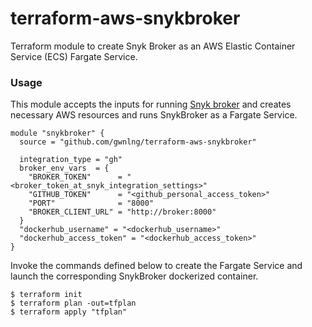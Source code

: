 # terraform-aws-snykbroker

Terraform module to create Snyk Broker as an AWS Elastic Container Service (ECS) Fargate Service.

### Usage

This module accepts the inputs for running [Snyk broker](https://github.com/snyk/broker) and creates necessary AWS resources and runs SnykBroker as a Fargate Service.

```
module "snykbroker" {
  source = "github.com/gwnlng/terraform-aws-snykbroker"
  
  integration_type = "gh"
  broker_env_vars  = {
    "BROKER_TOKEN"      = "<broker_token_at_snyk_integration_settings>"
    "GITHUB_TOKEN"      = "<github_personal_access_token>"
    "PORT"              = "8000"
    "BROKER_CLIENT_URL" = "http://broker:8000"
  }
  "dockerhub_username" = "<dockerhub_username>"
  "dockerhub_access_token" = "<dockerhub_access_token>"
}
```
Invoke the commands defined below to create the Fargate Service and launch the corresponding SnykBroker dockerized container.
```
$ terraform init
$ terraform plan -out=tfplan
$ terraform apply "tfplan"
```